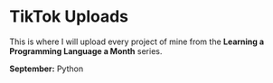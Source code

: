 # TikTok Uploads
This is where I will upload every project of mine from the **Learning a Programming Language a Month** series.

**September:** Python
